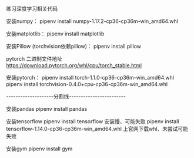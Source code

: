 练习深度学习相关代码

安装numpy：
pipenv install numpy-1.17.2-cp36-cp36m-win_amd64.whl

安装matplotlib：
pipenv install matplotlib

安装Pillow (torchvision依赖pillow)：
pipenv install pillow

pytorch 二进制文件地址
https://download.pytorch.org/whl/cpu/torch_stable.html

安装pytorch：
pipenv install torch-1.1.0-cp36-cp36m-win_amd64.whl
pipenv install torchvision-0.4.0+cpu-cp36-cp36m-win_amd64.whl

--------------------分割线------------------------

安装pandas
pipenv install pandas

安装tensorflow
pipenv install tensorflow  安装慢、可能失败
pipenv install tensorflow-1.14.0-cp36-cp36m-win_amd64.whl   上官网下载whl、未尝试可能失败

安装gym
pipenv install gym